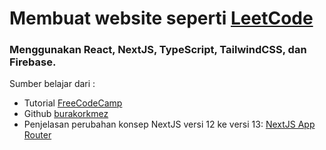 # Membuat website seperti <a href="https://leetcode.com/explore" target="_blank">LeetCode</a>
<h3>Menggunakan React, NextJS, TypeScript, TailwindCSS, dan Firebase.</h3>
<p>Sumber belajar dari : <br>
<ul>
  <li>Tutorial <a href="https://www.freecodecamp.org/news/build-and-deploy-a-leetcode-clone-with-react-next-js-typescript-tailwind-css-firebase" target="_blank">FreeCodeCamp</a></li>
  <li>Github <a href="https://github.com/burakorkmez/leetcode-clone-youtube" target="_blank">burakorkmez</a>
 <li>Penjelasan perubahan konsep NextJS versi 12 ke versi 13: <a href="https://www.youtube.com/watch?v=Sbl04kOL1dM" target="_blank">NextJS App Router</a></li>
  </ul>
